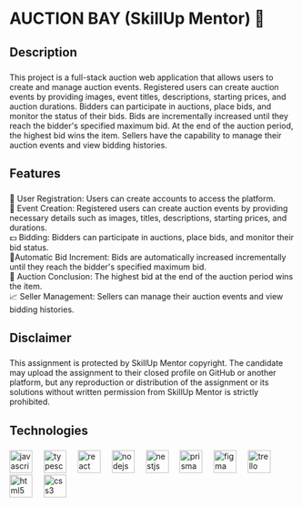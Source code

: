 <h1 align="left">AUCTION BAY (SkillUp Mentor) 💸</h1>

###

<h2 align="left">Description</h2>

###

<p align="left">This project is a full-stack auction web application that allows users to create and manage auction events. Registered users can create auction events by providing images, event titles, descriptions, starting prices, and auction durations. Bidders can participate in auctions, place bids, and monitor the status of their bids. Bids are incrementally increased until they reach the bidder's specified maximum bid. At the end of the auction period, the highest bid wins the item. Sellers have the capability to manage their auction events and view bidding histories.</p>

###

<h2 align="left">Features</h2>

###

<p align="left">🧑 User Registration: Users can create accounts to access the platform.<br>📅 Event Creation: Registered users can create auction events by providing necessary details such as images, titles, descriptions, starting prices, and durations.<br>💵 Bidding: Bidders can participate in auctions, place bids, and monitor their bid status.<br>🤖Automatic Bid Increment: Bids are automatically increased incrementally until they reach the bidder's specified maximum bid.<br>🏁 Auction Conclusion: The highest bid at the end of the auction period wins the item.<br>📈 Seller Management: Sellers can manage their auction events and view bidding histories.</p>

###

<h2 align="left">Disclaimer</h2>

###

<p align="left">This assignment is protected by SkillUp Mentor copyright. The candidate may upload the assignment to their closed profile on GitHub or another platform, but any reproduction or distribution of the assignment or its solutions without written permission from SkillUp Mentor is strictly prohibited.</p>

###

<h2 align="left">Technologies</h2>

###

<div align="left">
  <img src="https://cdn.jsdelivr.net/gh/devicons/devicon/icons/javascript/javascript-original.svg" height="40" alt="javascript logo"  />
  <img width="12" />
  <img src="https://cdn.jsdelivr.net/gh/devicons/devicon/icons/typescript/typescript-original.svg" height="40" alt="typescript logo"  />
  <img width="12" />
  <img src="https://cdn.jsdelivr.net/gh/devicons/devicon/icons/react/react-original.svg" height="40" alt="react logo"  />
  <img width="12" />
  <img src="https://cdn.jsdelivr.net/gh/devicons/devicon/icons/nodejs/nodejs-original.svg" height="40" alt="nodejs logo"  />
  <img width="12" />
  <img src="https://cdn.simpleicons.org/nestjs/E0234E" height="40" alt="nestjs logo"  />
  <img width="12" />
  <img src="https://cdn.simpleicons.org/prisma/2D3748" height="40" alt="prisma logo"  />
  <img width="12" />
  <img src="https://cdn.simpleicons.org/figma/F24E1E" height="40" alt="figma logo"  />
  <img width="12" />
  <img src="https://cdn.simpleicons.org/trello/0052CC" height="40" alt="trello logo"  />
  <img width="12" />
  <img src="https://cdn.simpleicons.org/html5/E34F26" height="40" alt="html5 logo"  />
  <img width="12" />
  <img src="https://cdn.simpleicons.org/css3/1572B6" height="40" alt="css3 logo"  />
</div>

###
